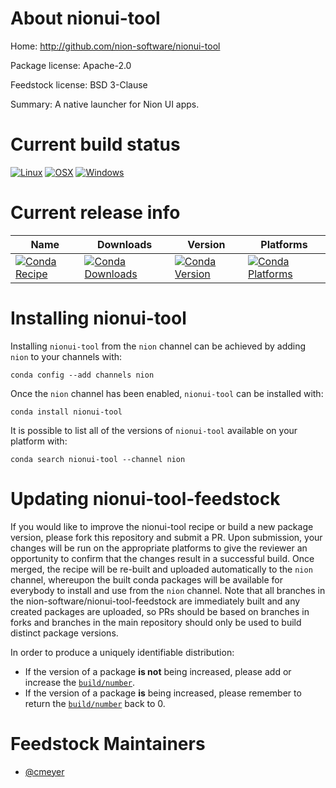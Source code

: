 About nionui-tool
=================

Home: http://github.com/nion-software/nionui-tool

Package license: Apache-2.0

Feedstock license: BSD 3-Clause

Summary: A native launcher for Nion UI apps.



Current build status
====================

[![Linux](https://img.shields.io/circleci/project/github/nion-software/nionui-tool-feedstock/master.svg?label=Linux)](https://circleci.com/gh/nion-software/nionui-tool-feedstock)
[![OSX](https://img.shields.io/travis/nion-software/nionui-tool-feedstock/master.svg?label=macOS)](https://travis-ci.org/nion-software/nionui-tool-feedstock)
[![Windows](https://img.shields.io/appveyor/ci/nion-software/nionui-tool-feedstock/master.svg?label=Windows)](https://ci.appveyor.com/project/nion-software/nionui-tool-feedstock/branch/master)

Current release info
====================

| Name | Downloads | Version | Platforms |
| --- | --- | --- | --- |
| [![Conda Recipe](https://img.shields.io/badge/recipe-nionui--tool-green.svg)](https://anaconda.org/nion/nionui-tool) | [![Conda Downloads](https://img.shields.io/conda/dn/nion/nionui-tool.svg)](https://anaconda.org/nion/nionui-tool) | [![Conda Version](https://img.shields.io/conda/vn/nion/nionui-tool.svg)](https://anaconda.org/nion/nionui-tool) | [![Conda Platforms](https://img.shields.io/conda/pn/nion/nionui-tool.svg)](https://anaconda.org/nion/nionui-tool) |

Installing nionui-tool
======================

Installing `nionui-tool` from the `nion` channel can be achieved by adding `nion` to your channels with:

```
conda config --add channels nion
```

Once the `nion` channel has been enabled, `nionui-tool` can be installed with:

```
conda install nionui-tool
```

It is possible to list all of the versions of `nionui-tool` available on your platform with:

```
conda search nionui-tool --channel nion
```




Updating nionui-tool-feedstock
==============================

If you would like to improve the nionui-tool recipe or build a new
package version, please fork this repository and submit a PR. Upon submission,
your changes will be run on the appropriate platforms to give the reviewer an
opportunity to confirm that the changes result in a successful build. Once
merged, the recipe will be re-built and uploaded automatically to the
`nion` channel, whereupon the built conda packages will be available for
everybody to install and use from the `nion` channel.
Note that all branches in the nion-software/nionui-tool-feedstock are
immediately built and any created packages are uploaded, so PRs should be based
on branches in forks and branches in the main repository should only be used to
build distinct package versions.

In order to produce a uniquely identifiable distribution:
 * If the version of a package **is not** being increased, please add or increase
   the [``build/number``](https://conda.io/docs/user-guide/tasks/build-packages/define-metadata.html#build-number-and-string).
 * If the version of a package **is** being increased, please remember to return
   the [``build/number``](https://conda.io/docs/user-guide/tasks/build-packages/define-metadata.html#build-number-and-string)
   back to 0.

Feedstock Maintainers
=====================

* [@cmeyer](https://github.com/cmeyer/)

